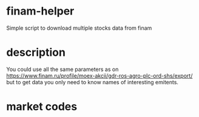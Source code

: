 # finam-helper
Simple script to download multiple stocks data from finam

# description
You could use all the same parameters as on https://www.finam.ru/profile/moex-akcii/gdr-ros-agro-plc-ord-shs/export/ but to get data you only need to know names of interesting emitents.

# market codes
